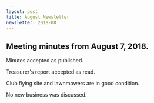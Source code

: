```yaml
---
layout: post
title: August Newsletter
newsletter: 2018-08
---
```

## Meeting minutes from August 7, 2018.

Minutes accepted as published.

Treasurer's report accepted as read.

Club flying site and lawnmowers are in good condition.

No new business was discussed.
